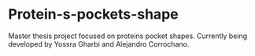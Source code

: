# Protein-s-pockets-shape
Master thesis project focused on proteins pocket shapes. Currently being developed by Yossra Gharbi and Alejandro Corrochano.
